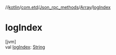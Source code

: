 //[kotlin](../../../../index.md)/[com.etd](../../index.md)/[Json_rpc_methods](../index.md)/[Array](index.md)/[logIndex](log-index.md)

# logIndex

[jvm]\
val [logIndex](log-index.md): [String](https://kotlinlang.org/api/latest/jvm/stdlib/kotlin/-string/index.html)
